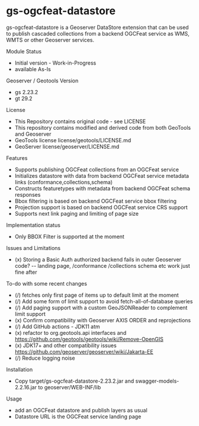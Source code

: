 

gs-ogcfeat-datastore
=================

gs-ogcfeat-datastore is a Geoserver DataStore extension that can be used to publish cascaded collections from a backend OGCFeat service 
as WMS, WMTS or other Geoserver services.

Module Status
- Initial version - Work-in-Progress
- available As-Is 

Geoserver / Geotools Version 
- gs 2.23.2
- gt 29.2

License
- This Repository contains  original code - see LICENSE
- This repository contains modified and derived code from both GeoTools and Geoserver
- GeoTools license license/geotools/LICENSE.md
- GeoServer license/geoserver/LICENSE.md

Features
- Supports publishing OGCFeat collections from an OGCFeat service
- Initializes datastore with data from backend OGCFeat service metadata links (conformance,collections,schema)
- Constructs featuretypes with metadata from backend OGCFeat schema responses
- Bbox filtering is based on backend OGCFeat service bbox filtering 
- Projection support is based on backend OGCFeat service CRS support
- Supports next link paging and limiting of page size

Implementation status
- Only BBOX Filter is supported at the moment

Issues and Limitations
- (x) Storing a Basic Auth authorized backend fails in outer Geoserver code?
-- landing page, /conformance /collections schema etc work just fine after

To-do with some recent changes
- (/) fetches only first page of items up to default limit at the moment
- (/) Add some form of limit support to avoid fetch-all-of-database queries
- (/) Add paging support with a custom GeoJSONReader to complement limit  support
- (x) Confirm compatibility with Geoserver AXIS ORDER and reprojections
- (/) Add GitHub actions - JDK11 atm
- (x) refactor to org.geotools.api interfaces and https://github.com/geotools/geotools/wiki/Remove-OpenGIS 
- (x) JDK17+ and other compatibility issues https://github.com/geoserver/geoserver/wiki/Jakarta-EE
- (/) Reduce logging noise

Installation 
- Copy target/gs-ogcfeat-datastore-2.23.2.jar and swagger-models-2.2.16.jar to geoserver/WEB-INF/lib 

Usage
- add an OGCFeat datastore and publish layers as usual
- Datastore URL is the OGCFeat service landing page 

